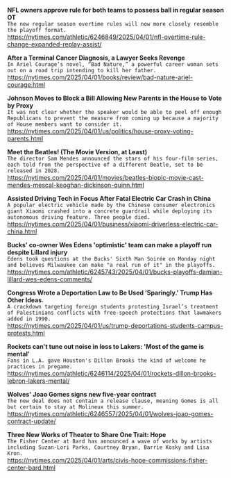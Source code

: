 **NFL owners approve rule for both teams to possess ball in regular season OT**\
`The new regular season overtime rules will now more closely resemble the playoff format.`\
https://nytimes.com/athletic/6246849/2025/04/01/nfl-overtime-rule-change-expanded-replay-assist/

**After a Terminal Cancer Diagnosis, a Lawyer Seeks Revenge**\
`In Ariel Courage’s novel, “Bad Nature,” a powerful career woman sets out on a road trip intending to kill her father.`\
https://nytimes.com/2025/04/01/books/review/bad-nature-ariel-courage.html

**Johnson Moves to Block a Bill Allowing New Parents in the House to Vote by Proxy**\
`It was not clear whether the speaker would be able to peel off enough Republicans to prevent the measure from coming up because a majority of House members want to consider it.`\
https://nytimes.com/2025/04/01/us/politics/house-proxy-voting-parents.html

**Meet the Beatles! (The Movie Version, at Least)**\
`The director Sam Mendes announced the stars of his four-film series, each told from the perspective of a different Beatle, set to be released in 2028.`\
https://nytimes.com/2025/04/01/movies/beatles-biopic-movie-cast-mendes-mescal-keoghan-dickinson-quinn.html

**Assisted Driving Tech in Focus After Fatal Electric Car Crash in China**\
`A popular electric vehicle made by the Chinese consumer electronics giant Xiaomi crashed into a concrete guardrail while deploying its autonomous driving feature. Three people died.`\
https://nytimes.com/2025/04/01/business/xiaomi-driverless-electric-car-china.html

**Bucks' co-owner Wes Edens 'optimistic' team can make a playoff run despite Lillard injury**\
`Edens took questions at the Bucks' Sixth Man Soirée on Monday night and believes Milwaukee can make "a real run of it" in the playoffs.`\
https://nytimes.com/athletic/6245743/2025/04/01/bucks-playoffs-damian-lillard-wes-edens-comments/

**Congress Wrote a Deportation Law to Be Used ‘Sparingly.’ Trump Has Other Ideas.**\
`A crackdown targeting foreign students protesting Israel’s treatment of Palestinians conflicts with free-speech protections that lawmakers added in 1990.`\
https://nytimes.com/2025/04/01/us/trump-deportations-students-campus-protests.html

**Rockets can't tune out noise in loss to Lakers: 'Most of the game is mental'**\
`Fans in L.A. gave Houston's Dillon Brooks the kind of welcome he practices in pregame. `\
https://nytimes.com/athletic/6246114/2025/04/01/rockets-dillon-brooks-lebron-lakers-mental/

**Wolves' Joao Gomes signs new five-year contract**\
`The new deal does not contain a release clause, meaning Gomes is all but certain to stay at Molineux this summer.`\
https://nytimes.com/athletic/6246557/2025/04/01/wolves-joao-gomes-contract-update/

**Three New Works of Theater to Share One Trait: Hope**\
`The Fisher Center at Bard has announced a wave of works by artists including Suzan-Lori Parks, Courtney Bryan, Barrie Kosky and Lisa Kron.`\
https://nytimes.com/2025/04/01/arts/civis-hope-commissions-fisher-center-bard.html

